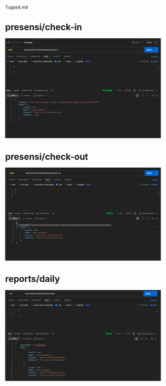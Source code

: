 Tugas4.md
# presensi/check-in 
![presensi/check-in](<Screenshot 2025-10-22 164053.png>)

# presensi/check-out
![presensi/check-out](<Screenshot 2025-10-22 165030.png>)

# reports/daily
![reports/daily](<Screenshot 2025-10-22 165107.png>)
